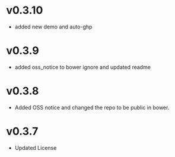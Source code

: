v0.3.10
==============================
* added new demo and auto-ghp

v0.3.9
==============================
* added oss_notice to bower ignore and updated readme

v0.3.8
==============================
* Added OSS notice and changed the repo to be public in bower.

v0.3.7
===================
* Updated License
